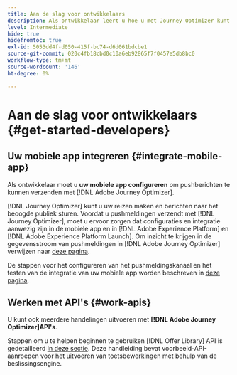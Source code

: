 ```yaml
---
title: Aan de slag voor ontwikkelaars
description: Als ontwikkelaar leert u hoe u met Journey Optimizer kunt werken
level: Intermediate
hide: true
hidefromtoc: true
exl-id: 5053dd4f-d050-415f-bc74-d6d061bdcbe1
source-git-commit: 020c4fb18cbd0c10a6eb92865f7f0457e5db8bc0
workflow-type: tm+mt
source-wordcount: '146'
ht-degree: 0%

---
```


# Aan de slag voor ontwikkelaars {#get-started-developers}

## Uw mobiele app integreren {#integrate-mobile-app}

Als ontwikkelaar moet u **uw mobiele app configureren** om pushberichten te kunnen verzenden met [!DNL Adobe Journey Optimizer].

[!DNL Journey Optimizer] kunt u uw reizen maken en berichten naar het beoogde publiek sturen. Voordat u pushmeldingen verzendt met [!DNL Journey Optimizer], moet u ervoor zorgen dat configuraties en integratie aanwezig zijn in de mobiele app en in [!DNL Adobe Experience Platform] en [!DNL Adobe Experience Platform Launch]. Om inzicht te krijgen in de gegevensstroom van pushmeldingen in [!DNL Adobe Journey Optimizer] verwijzen naar [deze pagina](../../push/push-gs.md).

De stappen voor het configureren van het pushmeldingskanaal en het testen van de integratie van uw mobiele app worden beschreven in [deze pagina](../../push/push-configuration.md).

## Werken met API&#39;s {#work-apis}

U kunt ook meerdere handelingen uitvoeren met **[!DNL Adobe Journey Optimizer]API&#39;s**.

Stappen om u te helpen beginnen te gebruiken [!DNL Offer Library] API is gedetailleerd [in deze sectie](../../offers/api-reference/getting-started.md). Deze handleiding bevat voorbeeld-API-aanroepen voor het uitvoeren van toetsbewerkingen met behulp van de beslissingsengine.
